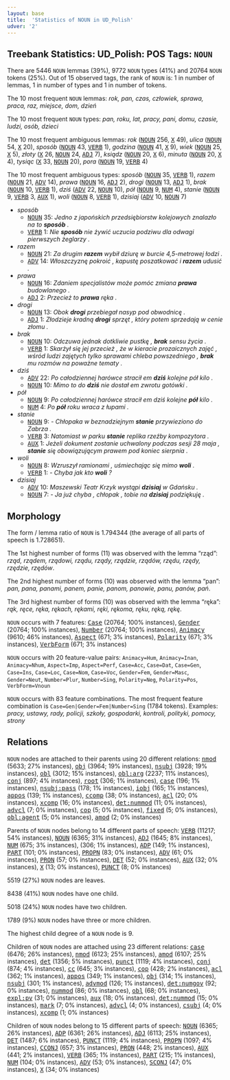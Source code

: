 ```yaml
---
layout: base
title:  'Statistics of NOUN in UD_Polish'
udver: '2'
---
```


## Treebank Statistics: UD_Polish: POS Tags: `NOUN`

There are 5446 `NOUN` lemmas (39%), 9772 `NOUN` types (41%) and 20764 `NOUN` tokens (25%).
Out of 15 observed tags, the rank of `NOUN` is: 1 in number of lemmas, 1 in number of types and 1 in number of tokens.

The 10 most frequent `NOUN` lemmas: <em>rok, pan, czas, człowiek, sprawa, praca, raz, miejsce, dom, dzień</em>

The 10 most frequent `NOUN` types:  <em>pan, roku, lat, pracy, pani, domu, czasie, ludzi, osób, dzieci</em>

The 10 most frequent ambiguous lemmas: <em>rok</em> (<tt><a href="pl-pos-NOUN.html">NOUN</a></tt> 256, <tt><a href="pl-pos-X.html">X</a></tt> 49), <em>ulica</em> (<tt><a href="pl-pos-NOUN.html">NOUN</a></tt> 54, <tt><a href="pl-pos-X.html">X</a></tt> 20), <em>sposób</em> (<tt><a href="pl-pos-NOUN.html">NOUN</a></tt> 43, <tt><a href="pl-pos-VERB.html">VERB</a></tt> 1), <em>godzina</em> (<tt><a href="pl-pos-NOUN.html">NOUN</a></tt> 41, <tt><a href="pl-pos-X.html">X</a></tt> 9), <em>wiek</em> (<tt><a href="pl-pos-NOUN.html">NOUN</a></tt> 25, <tt><a href="pl-pos-X.html">X</a></tt> 5), <em>złoty</em> (<tt><a href="pl-pos-X.html">X</a></tt> 26, <tt><a href="pl-pos-NOUN.html">NOUN</a></tt> 24, <tt><a href="pl-pos-ADJ.html">ADJ</a></tt> 7), <em>ksiądz</em> (<tt><a href="pl-pos-NOUN.html">NOUN</a></tt> 20, <tt><a href="pl-pos-X.html">X</a></tt> 6), <em>minuta</em> (<tt><a href="pl-pos-NOUN.html">NOUN</a></tt> 20, <tt><a href="pl-pos-X.html">X</a></tt> 4), <em>tysiąc</em> (<tt><a href="pl-pos-X.html">X</a></tt> 33, <tt><a href="pl-pos-NOUN.html">NOUN</a></tt> 20), <em>pora</em> (<tt><a href="pl-pos-NOUN.html">NOUN</a></tt> 19, <tt><a href="pl-pos-VERB.html">VERB</a></tt> 4)

The 10 most frequent ambiguous types:  <em>sposób</em> (<tt><a href="pl-pos-NOUN.html">NOUN</a></tt> 35, <tt><a href="pl-pos-VERB.html">VERB</a></tt> 1), <em>razem</em> (<tt><a href="pl-pos-NOUN.html">NOUN</a></tt> 21, <tt><a href="pl-pos-ADV.html">ADV</a></tt> 14), <em>prawa</em> (<tt><a href="pl-pos-NOUN.html">NOUN</a></tt> 16, <tt><a href="pl-pos-ADJ.html">ADJ</a></tt> 2), <em>drogi</em> (<tt><a href="pl-pos-NOUN.html">NOUN</a></tt> 13, <tt><a href="pl-pos-ADJ.html">ADJ</a></tt> 1), <em>brak</em> (<tt><a href="pl-pos-NOUN.html">NOUN</a></tt> 10, <tt><a href="pl-pos-VERB.html">VERB</a></tt> 1), <em>dziś</em> (<tt><a href="pl-pos-ADV.html">ADV</a></tt> 22, <tt><a href="pl-pos-NOUN.html">NOUN</a></tt> 10), <em>pół</em> (<tt><a href="pl-pos-NOUN.html">NOUN</a></tt> 9, <tt><a href="pl-pos-NUM.html">NUM</a></tt> 4), <em>stanie</em> (<tt><a href="pl-pos-NOUN.html">NOUN</a></tt> 9, <tt><a href="pl-pos-VERB.html">VERB</a></tt> 3, <tt><a href="pl-pos-AUX.html">AUX</a></tt> 1), <em>woli</em> (<tt><a href="pl-pos-NOUN.html">NOUN</a></tt> 8, <tt><a href="pl-pos-VERB.html">VERB</a></tt> 1), <em>dzisiaj</em> (<tt><a href="pl-pos-ADV.html">ADV</a></tt> 10, <tt><a href="pl-pos-NOUN.html">NOUN</a></tt> 7)


* <em>sposób</em>
  * <tt><a href="pl-pos-NOUN.html">NOUN</a></tt> 35: <em>Jedno z japońskich przedsiębiorstw kolejowych znalazło na to <b>sposób</b> .</em>
  * <tt><a href="pl-pos-VERB.html">VERB</a></tt> 1: <em>Nie <b>sposób</b> nie żywić uczucia podziwu dla odwagi pierwszych żeglarzy .</em>
* <em>razem</em>
  * <tt><a href="pl-pos-NOUN.html">NOUN</a></tt> 21: <em>Za drugim <b>razem</b> wybił dziurę w burcie 4,5-metrowej łodzi .</em>
  * <tt><a href="pl-pos-ADV.html">ADV</a></tt> 14: <em>Włoszczyznę pokroić , kapustę poszatkować i <b>razem</b> udusić .</em>
* <em>prawa</em>
  * <tt><a href="pl-pos-NOUN.html">NOUN</a></tt> 16: <em>Zdaniem specjalistów może pomóc zmiana <b>prawa</b> budowlanego .</em>
  * <tt><a href="pl-pos-ADJ.html">ADJ</a></tt> 2: <em>Przecież to <b>prawa</b> ręka .</em>
* <em>drogi</em>
  * <tt><a href="pl-pos-NOUN.html">NOUN</a></tt> 13: <em>Obok <b>drogi</b> przebiegał nasyp pod obwodnicę .</em>
  * <tt><a href="pl-pos-ADJ.html">ADJ</a></tt> 1: <em>Złodzieje kradną <b>drogi</b> sprzęt , który potem sprzedają w cenie złomu .</em>
* <em>brak</em>
  * <tt><a href="pl-pos-NOUN.html">NOUN</a></tt> 10: <em>Odczuwa jednak dotkliwie pustkę , <b>brak</b> sensu życia .</em>
  * <tt><a href="pl-pos-VERB.html">VERB</a></tt> 1: <em>Skarżył się jej przecież , że w kieracie prozaicznych zajęć , wśród ludzi zajętych tylko sprawami chleba powszedniego , <b>brak</b> mu rozmów na poważne tematy .</em>
* <em>dziś</em>
  * <tt><a href="pl-pos-ADV.html">ADV</a></tt> 22: <em>Po całodziennej harówce stracił em <b>dziś</b> kolejne pół kilo .</em>
  * <tt><a href="pl-pos-NOUN.html">NOUN</a></tt> 10: <em>Mimo to do <b>dziś</b> nie dostał em zwrotu gotówki .</em>
* <em>pół</em>
  * <tt><a href="pl-pos-NOUN.html">NOUN</a></tt> 9: <em>Po całodziennej harówce stracił em dziś kolejne <b>pół</b> kilo .</em>
  * <tt><a href="pl-pos-NUM.html">NUM</a></tt> 4: <em>Po <b>pół</b> roku wraca z łupami .</em>
* <em>stanie</em>
  * <tt><a href="pl-pos-NOUN.html">NOUN</a></tt> 9: <em>- Chłopaka w beznadziejnym <b>stanie</b> przywieziono do Zabrza .</em>
  * <tt><a href="pl-pos-VERB.html">VERB</a></tt> 3: <em>Natomiast w parku <b>stanie</b> replika rzeźby kompozytora .</em>
  * <tt><a href="pl-pos-AUX.html">AUX</a></tt> 1: <em>Jeżeli dokument zostanie uchwalony podczas sesji 28 maja , <b>stanie</b> się obowiązującym prawem pod koniec sierpnia .</em>
* <em>woli</em>
  * <tt><a href="pl-pos-NOUN.html">NOUN</a></tt> 8: <em>Wzruszył ramionami , uśmiechając się mimo <b>woli</b> .</em>
  * <tt><a href="pl-pos-VERB.html">VERB</a></tt> 1: <em>- Chyba jak kto <b>woli</b> ?</em>
* <em>dzisiaj</em>
  * <tt><a href="pl-pos-ADV.html">ADV</a></tt> 10: <em>Maszewski Teatr Krzyk wystąpi <b>dzisiaj</b> w Gdańsku .</em>
  * <tt><a href="pl-pos-NOUN.html">NOUN</a></tt> 7: <em>- Ja już chyba , chłopak , tobie na <b>dzisiaj</b> podziękuję .</em>

## Morphology

The form / lemma ratio of `NOUN` is 1.794344 (the average of all parts of speech is 1.728651).

The 1st highest number of forms (11) was observed with the lemma “rząd”: <em>rząd, rządem, rządowi, rządu, rządy, rządzie, rządów, rzędu, rzędy, rzędzie, rzędów</em>.

The 2nd highest number of forms (10) was observed with the lemma “pan”: <em>pan, pana, panami, panem, panie, panom, panowie, panu, panów, pań</em>.

The 3rd highest number of forms (10) was observed with the lemma “ręka”: <em>rąk, ręce, ręka, rękach, rękami, ręki, rękoma, ręku, ręką, rękę</em>.

`NOUN` occurs with 7 features: <tt><a href="pl-feat-Case.html">Case</a></tt> (20764; 100% instances), <tt><a href="pl-feat-Gender.html">Gender</a></tt> (20764; 100% instances), <tt><a href="pl-feat-Number.html">Number</a></tt> (20764; 100% instances), <tt><a href="pl-feat-Animacy.html">Animacy</a></tt> (9610; 46% instances), <tt><a href="pl-feat-Aspect.html">Aspect</a></tt> (671; 3% instances), <tt><a href="pl-feat-Polarity.html">Polarity</a></tt> (671; 3% instances), <tt><a href="pl-feat-VerbForm.html">VerbForm</a></tt> (671; 3% instances)

`NOUN` occurs with 20 feature-value pairs: `Animacy=Hum`, `Animacy=Inan`, `Animacy=Nhum`, `Aspect=Imp`, `Aspect=Perf`, `Case=Acc`, `Case=Dat`, `Case=Gen`, `Case=Ins`, `Case=Loc`, `Case=Nom`, `Case=Voc`, `Gender=Fem`, `Gender=Masc`, `Gender=Neut`, `Number=Plur`, `Number=Sing`, `Polarity=Neg`, `Polarity=Pos`, `VerbForm=Vnoun`

`NOUN` occurs with 83 feature combinations.
The most frequent feature combination is `Case=Gen|Gender=Fem|Number=Sing` (1784 tokens).
Examples: <em>pracy, ustawy, rady, policji, szkoły, gospodarki, kontroli, polityki, pomocy, strony</em>


## Relations

`NOUN` nodes are attached to their parents using 20 different relations: <tt><a href="pl-dep-nmod.html">nmod</a></tt> (5633; 27% instances), <tt><a href="pl-dep-obj.html">obj</a></tt> (3964; 19% instances), <tt><a href="pl-dep-nsubj.html">nsubj</a></tt> (3928; 19% instances), <tt><a href="pl-dep-obl.html">obl</a></tt> (3012; 15% instances), <tt><a href="pl-dep-obl-arg.html">obl:arg</a></tt> (2237; 11% instances), <tt><a href="pl-dep-conj.html">conj</a></tt> (897; 4% instances), <tt><a href="pl-dep-root.html">root</a></tt> (306; 1% instances), <tt><a href="pl-dep-case.html">case</a></tt> (196; 1% instances), <tt><a href="pl-dep-nsubj-pass.html">nsubj:pass</a></tt> (178; 1% instances), <tt><a href="pl-dep-iobj.html">iobj</a></tt> (165; 1% instances), <tt><a href="pl-dep-appos.html">appos</a></tt> (139; 1% instances), <tt><a href="pl-dep-ccomp.html">ccomp</a></tt> (38; 0% instances), <tt><a href="pl-dep-acl.html">acl</a></tt> (20; 0% instances), <tt><a href="pl-dep-xcomp.html">xcomp</a></tt> (16; 0% instances), <tt><a href="pl-dep-det-nummod.html">det:nummod</a></tt> (11; 0% instances), <tt><a href="pl-dep-advcl.html">advcl</a></tt> (7; 0% instances), <tt><a href="pl-dep-cop.html">cop</a></tt> (5; 0% instances), <tt><a href="pl-dep-fixed.html">fixed</a></tt> (5; 0% instances), <tt><a href="pl-dep-obl-agent.html">obl:agent</a></tt> (5; 0% instances), <tt><a href="pl-dep-amod.html">amod</a></tt> (2; 0% instances)

Parents of `NOUN` nodes belong to 14 different parts of speech: <tt><a href="pl-pos-VERB.html">VERB</a></tt> (11217; 54% instances), <tt><a href="pl-pos-NOUN.html">NOUN</a></tt> (6365; 31% instances), <tt><a href="pl-pos-ADJ.html">ADJ</a></tt> (1645; 8% instances), <tt><a href="pl-pos-NUM.html">NUM</a></tt> (675; 3% instances),  (306; 1% instances), <tt><a href="pl-pos-ADP.html">ADP</a></tt> (149; 1% instances), <tt><a href="pl-pos-PART.html">PART</a></tt> (101; 0% instances), <tt><a href="pl-pos-PROPN.html">PROPN</a></tt> (83; 0% instances), <tt><a href="pl-pos-ADV.html">ADV</a></tt> (61; 0% instances), <tt><a href="pl-pos-PRON.html">PRON</a></tt> (57; 0% instances), <tt><a href="pl-pos-DET.html">DET</a></tt> (52; 0% instances), <tt><a href="pl-pos-AUX.html">AUX</a></tt> (32; 0% instances), <tt><a href="pl-pos-X.html">X</a></tt> (13; 0% instances), <tt><a href="pl-pos-PUNCT.html">PUNCT</a></tt> (8; 0% instances)

5519 (27%) `NOUN` nodes are leaves.

8438 (41%) `NOUN` nodes have one child.

5018 (24%) `NOUN` nodes have two children.

1789 (9%) `NOUN` nodes have three or more children.

The highest child degree of a `NOUN` node is 9.

Children of `NOUN` nodes are attached using 23 different relations: <tt><a href="pl-dep-case.html">case</a></tt> (6476; 26% instances), <tt><a href="pl-dep-nmod.html">nmod</a></tt> (6123; 25% instances), <tt><a href="pl-dep-amod.html">amod</a></tt> (6107; 25% instances), <tt><a href="pl-dep-det.html">det</a></tt> (1356; 5% instances), <tt><a href="pl-dep-punct.html">punct</a></tt> (1119; 4% instances), <tt><a href="pl-dep-conj.html">conj</a></tt> (874; 4% instances), <tt><a href="pl-dep-cc.html">cc</a></tt> (645; 3% instances), <tt><a href="pl-dep-cop.html">cop</a></tt> (428; 2% instances), <tt><a href="pl-dep-acl.html">acl</a></tt> (362; 1% instances), <tt><a href="pl-dep-appos.html">appos</a></tt> (349; 1% instances), <tt><a href="pl-dep-obj.html">obj</a></tt> (314; 1% instances), <tt><a href="pl-dep-nsubj.html">nsubj</a></tt> (301; 1% instances), <tt><a href="pl-dep-advmod.html">advmod</a></tt> (126; 1% instances), <tt><a href="pl-dep-det-numgov.html">det:numgov</a></tt> (92; 0% instances), <tt><a href="pl-dep-nummod.html">nummod</a></tt> (86; 0% instances), <tt><a href="pl-dep-obl.html">obl</a></tt> (68; 0% instances), <tt><a href="pl-dep-expl-pv.html">expl:pv</a></tt> (31; 0% instances), <tt><a href="pl-dep-aux.html">aux</a></tt> (18; 0% instances), <tt><a href="pl-dep-det-nummod.html">det:nummod</a></tt> (15; 0% instances), <tt><a href="pl-dep-mark.html">mark</a></tt> (7; 0% instances), <tt><a href="pl-dep-advcl.html">advcl</a></tt> (4; 0% instances), <tt><a href="pl-dep-csubj.html">csubj</a></tt> (4; 0% instances), <tt><a href="pl-dep-xcomp.html">xcomp</a></tt> (1; 0% instances)

Children of `NOUN` nodes belong to 15 different parts of speech: <tt><a href="pl-pos-NOUN.html">NOUN</a></tt> (6365; 26% instances), <tt><a href="pl-pos-ADP.html">ADP</a></tt> (6361; 26% instances), <tt><a href="pl-pos-ADJ.html">ADJ</a></tt> (6113; 25% instances), <tt><a href="pl-pos-DET.html">DET</a></tt> (1487; 6% instances), <tt><a href="pl-pos-PUNCT.html">PUNCT</a></tt> (1119; 4% instances), <tt><a href="pl-pos-PROPN.html">PROPN</a></tt> (1097; 4% instances), <tt><a href="pl-pos-CCONJ.html">CCONJ</a></tt> (657; 3% instances), <tt><a href="pl-pos-PRON.html">PRON</a></tt> (448; 2% instances), <tt><a href="pl-pos-AUX.html">AUX</a></tt> (441; 2% instances), <tt><a href="pl-pos-VERB.html">VERB</a></tt> (365; 1% instances), <tt><a href="pl-pos-PART.html">PART</a></tt> (215; 1% instances), <tt><a href="pl-pos-NUM.html">NUM</a></tt> (104; 0% instances), <tt><a href="pl-pos-ADV.html">ADV</a></tt> (53; 0% instances), <tt><a href="pl-pos-SCONJ.html">SCONJ</a></tt> (47; 0% instances), <tt><a href="pl-pos-X.html">X</a></tt> (34; 0% instances)

